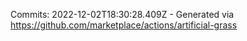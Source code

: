 Commits: 2022-12-02T18:30:28.409Z - Generated via https://github.com/marketplace/actions/artificial-grass
<br>
